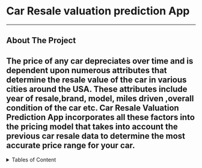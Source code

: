 # Car Resale valuation prediction App
---
  
 About The Project 
  ---
  The price of any car depreciates over time and is dependent upon  numerous attributes that determine the resale value of the car in  various cities around the USA. These attributes include year of resale,brand, model, miles driven ,overall condition of the car etc. 
  Car Resale Valuation Prediction App incorporates all these factors into the pricing model that takes into account the  previous car resale data to determine the most accurate price range for your car.
  ---
  <details>
<summary>Tables of Content</summary>
1.[About The Project](#About the Project)
</details>
